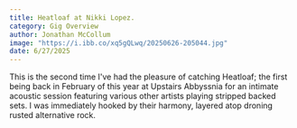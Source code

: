 ```yaml
---
title: Heatloaf at Nikki Lopez.
category: Gig Overview
author: Jonathan McCollum
image: "https://i.ibb.co/xq5gQLwq/20250626-205044.jpg"
date: 6/27/2025
---
```


This is the second time I've had the pleasure of catching Heatloaf; the first being back in February of this year at Upstairs Abbyssnia for an intimate acoustic session featuring various other artists playing stripped backed sets. I was immediately hooked by their harmony, layered atop droning rusted alternative rock.
